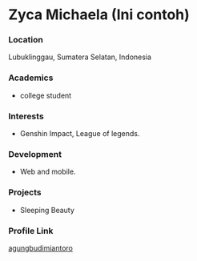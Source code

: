 # Zyca Michaela (Ini contoh)
### Location

Lubuklinggau, Sumatera Selatan, Indonesia

### Academics

- college student

### Interests

- Genshin Impact, League of legends.

### Development

- Web and mobile.

### Projects

- Sleeping Beauty

### Profile Link

[agungbudimiantoro](https://github.com/agungbudimiantoro)

